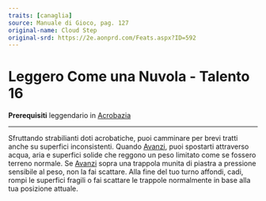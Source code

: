 ```yaml
---
traits: [canaglia]
source: Manuale di Gioco, pag. 127
original-name: Cloud Step
original-srd: https://2e.aonprd.com/Feats.aspx?ID=592
---
```


# Leggero Come una Nuvola - Talento 16

**Prerequisiti** leggendario in [Acrobazia](/abilita/acrobazia)

---

Sfruttando strabilianti doti acrobatiche, puoi camminare per brevi tratti anche
su superfici inconsistenti. Quando [Avanzi](/azioni/base/avanzare), puoi
spostarti attraverso acqua, aria e superfici solide che reggono un peso limitato
come se fossero terreno normale. Se [Avanzi](/azioni/base/avanzare) sopra una
trappola munita di piastra a pressione sensibile al peso, non la fai scattare.
Alla fine del tuo turno affondi, cadi, rompi le superfici fragili o fai scattare
le trappole normalmente in base alla tua posizione attuale.
